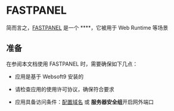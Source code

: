 # FASTPANEL



简而言之，[FASTPANEL]() 是一个 ****，它被用于 Web Runtime  等场景



## 准备

在参阅本文档使用 FASTPANEL 时，需要确保如下几点：

- 应用是基于 Websoft9 安装的

- 请检查应用的使用许可协议，确保符合要求

- 应用具备访问条件：[配置域名](./guide/appsetdomain) 或 **服务器安全组**开启网外端口